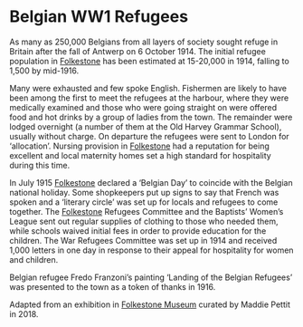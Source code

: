 <param ve-config title="Belgian WW1 Refungees" author="Maddie Pettit" layout="vtl" banner="URL here">
<param ve-map center="Q8462986" zoom="5">
<param ve-entity eid="Q12892">


# Belgian WW1 Refugees

As many as 250,000 Belgians from all layers of society sought refuge in Britain after the fall of Antwerp on 6 October 1914. The initial refugee population in [Folkestone]( 20c-folkestone-ww1) has been estimated at 15-20,000 in 1914, falling to 1,500 by mid-1916.

Many were exhausted and few spoke English. Fishermen are likely to have been among the first to meet the refugees at the harbour, where they were medically examined and those who were going straight on were offered food and hot drinks by a group of ladies from the town. The remainder were lodged overnight (a number of them at the Old Harvey Grammar School), usually without charge. On departure the refugees were sent to London for ‘allocation’.  Nursing provision in [Folkestone](20c-folkestone-ww1)  had a reputation for being excellent and local maternity homes set a high standard for hospitality during this time. 
<pararm ve-image url="Belgian1.jpg" label="Belgian Refugees">
<param ve-map center="Q7738972">

In July 1915 [Folkestone](20c-folkestone-ww1)  declared a ‘Belgian Day’ to coincide with the Belgian national holiday. Some shopkeepers put up signs to say that French was spoken and a ‘literary circle’ was set up for locals and refugees to come together. The [Folkestone](20c-folkestone-ww1)  Refugees Committee and the Baptists’ Women’s League sent out regular supplies of clothing to those who needed them, while schools waived initial fees in order to provide education for the children. The War Refugees Committee was set up in 1914 and received 1,000 letters in one day in response to their appeal for hospitality for women and children.
<pararm ve-image url="Belgian2.jpg" label="Belgian Refugees">

Belgian refugee Fredo Franzoni’s painting ‘Landing of the Belgian Refugees’ was presented to the town as a token of thanks in 1916.


Adapted from an exhibition in [Folkestone Museum](https://folkestonemuseum.co.uk/) curated by Maddie Pettit in 2018.
